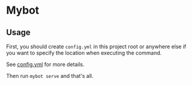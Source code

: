 # Mybot

## Usage

First, you should create `config.yml` in this project root or anywhere else if
you want to specify the location when executing the command.

See [config.yml](fixture/config.yml) for more details.

Then run `mybot serve` and that's all.
